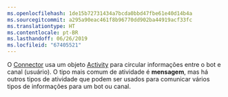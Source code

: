 ```yaml
---
ms.openlocfilehash: 1de15b72731434a7bcda0bbd47fbe61e40d14b4a
ms.sourcegitcommit: a295a90eac461f8b96770dd902ba44919acf33fc
ms.translationtype: HT
ms.contentlocale: pt-BR
ms.lasthandoff: 06/26/2019
ms.locfileid: "67405521"
---
```

O [Connector](~/dotnet/bot-builder-dotnet-concepts.md#connector) usa um objeto <a href="https://docs.botframework.com/csharp/builder/sdkreference/dc/d2f/class_microsoft_1_1_bot_1_1_connector_1_1_activity.html" target="_blank">Activity</a> para circular informações entre o bot e canal (usuário). O tipo mais comum de atividade é **mensagem**, mas há outros tipos de atividade que podem ser usados para comunicar vários tipos de informações para um bot ou canal. 